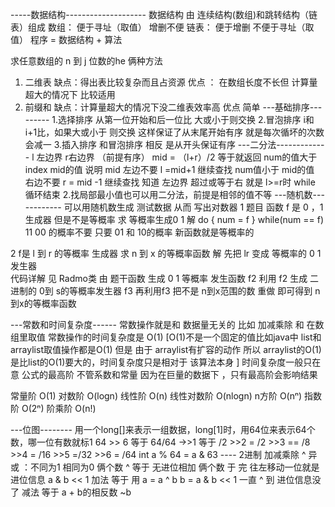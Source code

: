 -----数据结构--------------------
数据结构 由 连续结构(数组)和跳转结构（链表）组成
数组： 便于寻址（取值） 增删不便
链表： 便于增删 不便于寻址（取值）
程序 = 数据结构 + 算法

求任意数组的 n 到 j 位数的he
俩种方法
1. 二维表  缺点：得出表比较复杂而且占资源  优点 ： 在数组长度不长但 计算量超大的情况下 比较适用
2. 前缀和  缺点：计算量超大的情况下没二维表效率高  优点 简单
---基础排序---------
1.选择排序
  从第一位开始和后一位比 大或小于则交换
2.冒泡排序
  i和i+1比，如果大或小于 则交换 这样保证了从末尾开始有序 就是每次循坏的次数会减一
3.插入排序
  和冒泡排序 相反 是从开头保证有序
---二分法-------------
l 左边界 r右边界 （前提有序）
mid = （l+r）/2
等于就返回
num的值大于index mid的值 说明 mid 左边不要 l =mid+1 继续查找 
num值小于 mid的值 右边不要 r = mid -1 继续查找 
知道 左边界 超过或等于右 就是  l>=r时 while 循环结束
2.找局部最小值也可以用二分法，前提是相邻的值不等 
---随机数------------
可以用随机数生成 测试数据 从而 写出对数器
1 题目 函数 f 是 0 ，1 生成器 但是不是等概率 求 等概率生成0 1
  解 do { num = f } while(num == f) 
  11 00 的概率不要 只要 01 和 10的概率 新函数就是等概率的

2 f是 l 到 r 的等概率 生成器 求 n 到 x 的等概率函数
  解 先把 lr 变成 等概率的 0 1 发生器  
  代码详解 见 Radmo类
  由 题干函数 生成 0 1 等概率 发生函数  f2
  利用 f2 生成 二进制的  0到 s的等概率发生器 f3
  再利用f3 把不是 n到x范围的数 重做 即可得到 n到x的等概率函数
   
  

  

---常数和时间复杂度------
常数操作就是和 数据量无关的 比如 加减乘除 和 在数组里取值
常数操作的时间复杂度是 O(1) [O(1)不是一个固定的值比如java中 list和arraylist取值操作都是O(1)
但是 由于 arraylist有扩容的动作 所以 arraylist的O(1)是比list的O(1)要大的，时间复杂度只是相对于
该算法本身
]
时间复杂度一般只在意 公式的最高阶 不管系数和常量 因为在巨量的数据下 ，只有最高阶会影响结果

常量阶	O(1)
对数阶	O(logn)
线性阶	O(n)
线性对数阶	O(nlogn)
n方阶	O(nⁿ)
指数阶	O(2ⁿ)
阶乘阶	O(n!)

---位图--------
用一个long[]来表示一组数据，long[1]时，用64位来表示64个数，哪一位有数就标1
64 >> 6 等于 64/64
 ->>1 等于 /2  >>2 = /2  >>3 == /8 >>4 = /16 >>5 =/32 >>6 = /64
 int a % 64 = a & 63
  ---- 2进制 加减乘除
  ^ 异或 ：不同为1 相同为0   俩个数 ^ 等于 无进位相加
  俩个数 于 完 往左移动一位就是 进位信息  a & b  << 1 
  加法 等于 用 a = a ^ b   b = a & b << 1  一直 ^ 到 进位信息没了
  减法 等于 a + b的相反数  ~b
